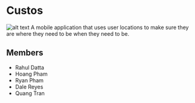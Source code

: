 # Custos
![alt text](https://imgur.com/a/lDRn8ho)
A mobile application that uses user locations to make sure they are where they need to be when they need to be.


## Members
* Rahul Datta
* Hoang Pham
* Ryan Pham
* Dale Reyes
* Quang Tran
